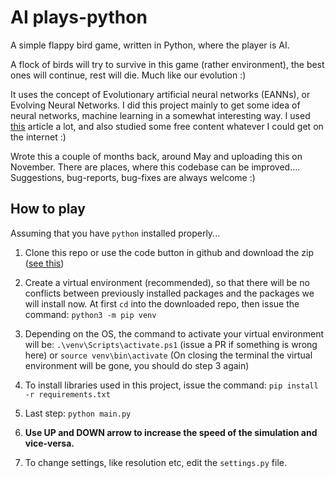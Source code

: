 # AI plays-python

A simple flappy bird game, written in Python, where the player is AI.

A flock of birds will try to survive in this game (rather environment), the best ones will continue, rest will die. Much like our evolution :)

It uses the concept of Evolutionary artificial neural networks (EANNs), or Evolving Neural Networks. I did this project mainly to get some idea of neural networks, machine learning in a somewhat interesting way. I used [this](https://towardsdatascience.com/evolving-neural-networks-b24517bb3701) article a lot, and also studied some free content whatever I could get on the internet :)

Wrote this a couple of months back, around May and uploading this on November. There are places, where this codebase can be improved.... Suggestions, bug-reports, bug-fixes are always welcome :)

## How to play

Assuming that you have `python` installed properly...

1. Clone this repo or use the code button in github and download the zip ([see this](https://docs.github.com/en/repositories/creating-and-managing-repositories/cloning-a-repository#cloning-a-repository))

2. Create a virtual environment (recommended), so that there will be no conflicts between previously installed packages and the packages we will install now. At first `cd` into the downloaded repo, then issue the command: `python3 -m pip venv`

3. Depending on the OS, the command to activate your virtual environment will be: `.\venv\Scripts\activate.ps1` (issue a PR if something is wrong here) or `source venv\bin\activate`
(On closing the terminal the virtual environment will be gone, you should do step 3 again)

4. To install libraries used in this project, issue the command: `pip install -r requirements.txt`

5. Last step: `python main.py`

6. **Use UP and DOWN arrow to increase the speed of the simulation and vice-versa.**

7. To change settings, like resolution etc, edit the `settings.py` file.
